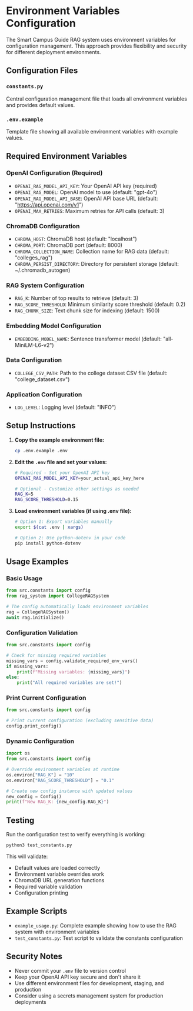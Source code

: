 # Environment Variables Configuration

The Smart Campus Guide RAG system uses environment variables for configuration management. This approach provides flexibility and security for different deployment environments.

## Configuration Files

### `constants.py`
Central configuration management file that loads all environment variables and provides default values.

### `.env.example`
Template file showing all available environment variables with example values.

## Required Environment Variables

### OpenAI Configuration (Required)
- `OPENAI_RAG_MODEL_API_KEY`: Your OpenAI API key (required)
- `OPENAI_RAG_MODEL`: OpenAI model to use (default: "gpt-4o")
- `OPENAI_RAG_MODEL_API_BASE`: OpenAI API base URL (default: "https://api.openai.com/v1")
- `OPENAI_MAX_RETRIES`: Maximum retries for API calls (default: 3)

### ChromaDB Configuration
- `CHROMA_HOST`: ChromaDB host (default: "localhost")
- `CHROMA_PORT`: ChromaDB port (default: 8000)
- `CHROMA_COLLECTION_NAME`: Collection name for RAG data (default: "colleges_rag")
- `CHROMA_PERSIST_DIRECTORY`: Directory for persistent storage (default: ~/.chromadb_autogen)

### RAG System Configuration
- `RAG_K`: Number of top results to retrieve (default: 3)
- `RAG_SCORE_THRESHOLD`: Minimum similarity score threshold (default: 0.2)
- `RAG_CHUNK_SIZE`: Text chunk size for indexing (default: 1500)

### Embedding Model Configuration
- `EMBEDDING_MODEL_NAME`: Sentence transformer model (default: "all-MiniLM-L6-v2")

### Data Configuration
- `COLLEGE_CSV_PATH`: Path to the college dataset CSV file (default: "college_dataset.csv")

### Application Configuration
- `LOG_LEVEL`: Logging level (default: "INFO")

## Setup Instructions

1. **Copy the example environment file:**
   ```bash
   cp .env.example .env
   ```

2. **Edit the `.env` file and set your values:**
   ```bash
   # Required - Set your OpenAI API key
   OPENAI_RAG_MODEL_API_KEY=your_actual_api_key_here
   
   # Optional - Customize other settings as needed
   RAG_K=5
   RAG_SCORE_THRESHOLD=0.15
   ```

3. **Load environment variables (if using .env file):**
   ```bash
   # Option 1: Export variables manually
   export $(cat .env | xargs)
   
   # Option 2: Use python-dotenv in your code
   pip install python-dotenv
   ```

## Usage Examples

### Basic Usage
```python
from src.constants import config
from rag_system import CollegeRAGSystem

# The config automatically loads environment variables
rag = CollegeRAGSystem()
await rag.initialize()
```

### Configuration Validation
```python
from src.constants import config

# Check for missing required variables
missing_vars = config.validate_required_env_vars()
if missing_vars:
    print(f"Missing variables: {missing_vars}")
else:
    print("All required variables are set!")
```

### Print Current Configuration
```python
from src.constants import config

# Print current configuration (excluding sensitive data)
config.print_config()
```

### Dynamic Configuration
```python
import os
from src.constants import config

# Override environment variables at runtime
os.environ["RAG_K"] = "10"
os.environ["RAG_SCORE_THRESHOLD"] = "0.1"

# Create new config instance with updated values
new_config = Config()
print(f"New RAG_K: {new_config.RAG_K}")
```

## Testing

Run the configuration test to verify everything is working:

```bash
python3 test_constants.py
```

This will validate:
- Default values are loaded correctly
- Environment variable overrides work
- ChromaDB URL generation functions
- Required variable validation
- Configuration printing

## Example Scripts

- `example_usage.py`: Complete example showing how to use the RAG system with environment variables
- `test_constants.py`: Test script to validate the constants configuration

## Security Notes

- Never commit your `.env` file to version control
- Keep your OpenAI API key secure and don't share it
- Use different environment files for development, staging, and production
- Consider using a secrets management system for production deployments
